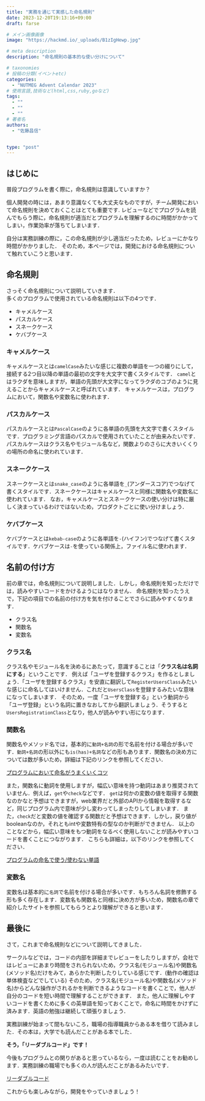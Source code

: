 ```yaml
---
title: "実務を通じて実感した命名規則"
date: 2023-12-20T19:13:16+09:00
draft: farse

# メイン画像画像
image: "https://hackmd.io/_uploads/B1zIgHewp.jpg"

# meta description
description: "命名規則の基本的な使い分けについて"

# taxonomies
# 投稿の分類(イベントetc)
categories:
  - "NUTMEG Advent Calendar 2023"
# 使用言語,技術など(html,css,ruby,goなど)
tags:
  - ""
  - ""
  - ""
# 著者名
authors:
  - "佐藤昌信"


type: "post"
---
```

## はじめに

普段プログラムを書く際に，命名規則は意識していますか？

個人開発の時には，あまり意識なくても大丈夫なものですが，チーム開発において命名規則を決めておくことはとても重要です.
レビューなどでプログラムを読んでもらう際に，命名規則が適当だとプログラムを理解するのに時間がかかってしまい，作業効率が落ちてしまいます．

自分は実務訓練の際に，この命名規則が少し適当だったため，レビューにかなり時間がかかりました．
そのため，本ページでは，開発における命名規則について触れていこうと思います．

## 命名規則

さっそく命名規則について説明していきます．</br>
多くのプログラムで使用されている命名規則は以下の4つです．

- キャメルケース
- パスカルケース
- スネークケース
- ケバブケース

### キャメルケース

キャメルケースとは`camelCase`みたいな感じに複数の単語を一つの綴りにして，接続する2つ目以降の単語の最初の文字を大文字で書くスタイルです．
`camel`とはラクダを意味しますが，単語の先頭が大文字になってラクダのコブのように見えることからキャメルケースと呼ばれています．
キャメルケースは，プログラムにおいて，関数名や変数名に使われます．

### パスカルケース

パスカルケースとは`PascalCase`のように各単語の先頭を大文字で書くスタイルです．プログラミング言語のパスカルで使用されていたことが由来みたいです．パスカルケースはクラス名やモジュール名など，関数よりのさらに大きいくくりの場所の命名に使われています．

### スネークケース

スネークケースとは`snake_case`のように各単語を`_`(アンダースコア)でつなげて書くスタイルです．スネークケースはキャメルケースと同様に関数名や変数名に使われています．
なお，キャメルケースとスネークケースの使い分けは特に厳しく決まっているわけではないため，プロダクトごとに使い分けましょう．

### ケバブケース

ケバブケースとは`kebab-case`のように各単語を`-`(ハイフン)でつなげて書くスタイルです．ケバブケースは`-`を使っている関係上，ファイル名に使われます．

## 名前の付け方

前の章では，命名規則について説明しました．しかし，命名規則を知っただけでは，読みやすいコードをかけるようにはなりません．
命名規則を知ったうえで，下記の項目での名前の付け方を気を付けることでさらに読みやすくなります．

- クラス名
- 関数名
- 変数名

### クラス名

クラス名やモジュール名を決めるにあたって，意識することは「**クラス名は名詞にする**」ということです．
例えば「ユーザを登録するクラス」を作るとしましょう．「ユーザを登録するクラス」を安直に翻訳して`RegisterUsersClass`みたいな感じに命名してはいけません．これだと`UsersClass`を登録するみたいな意味になってしまいます．
そのため，一度「ユーザを登録する」という動詞から「ユーザ登録」という名詞に置きなおしてから翻訳しましょう．そうすると`UsersRegistrationClass`となり，他人が読みやすい形になります．

### 関数名

関数名やメソッド名では，基本的に`動詞+名詞`の形で名前を付ける場合が多いです．`動詞+名詞`の形以外にも`is(has)+名詞`などの形もあります．関数名の決め方については数が多いため，詳細は下記のリンクを参照してください．

[プログラムにおいて命名がうまくいくコツ](https://aimstogeek.hatenablog.com/entry/2023/01/17/121609)

また，関数名に動詞を使用しますが，幅広い意味を持つ動詞はあまり推奨されていません．例えば，`get`や`check`などです．
`get`は何かの変数の値を取得する関数なのかなと予想はできますが，web業界だと外部のAPIから情報を取得するなど，同じプログラム内で意味が少し変わってしまったりしてしまいます．
また，`check`だと変数の値を確認する関数だと予想はできます．しかし，戻り値がbooleanなのか，それともintや変数特有の型なのか判断ができません．
以上のことなどから，幅広い意味をもつ動詞をなるべく使用しないことが読みやすいコードを書くことにつながります．
こちらも詳細は，以下のリンクを参照してください．

[プログラムの命名で使う/使わない単語](https://web-camp.io/magazine/archives/117113)

### 変数名

変数名は基本的に`名詞`で名前を付ける場合が多いです．もちろん名詞を修飾する形も多く存在します．変数名も関数名と同様に決め方が多いため，関数名の章で紹介したサイトを参照してもらうとより理解ができると思います．

## 最後に

さて，これまで命名規則などについて説明してきました．

サークルなどでは，コードの内部を詳細までレビューをしたりしますが，会社ではレビューにあまり時間をされられないため，クラス名(モジュール名)や関数名(メソッド名)だけをみて，あらかた判断したりしている感じです．(動作の確認は単体検査などでしている)
そのため，クラス名(モジュール名)や関数名(メソッド名)からどんな操作がされるかを判断できるようなコードを書くことで，他人が自分のコードを短い時間で理解することができます．
また，他人に理解しやすいコードを書くために多くの英単語を知っておくことで，命名に時間をかけずに済みます．英語の勉強は継続して頑張りましょう．

実務訓練が始まって間もないころ，職場の指導職員からある本を借りて読みました．その本は，大学でも読んだことがある本でした．

**そう，「リーダブルコード」です！**

今後もプログラムとの関りがあると思っているなら，一度は読むことをお勧めします．実務訓練の職場でも多くの人が読んだことがあるみたいです．

[リーダブルコード](https://amzn.asia/d/4e4xj3u)

これからも楽しみながら，開発をやっていきましょう！
